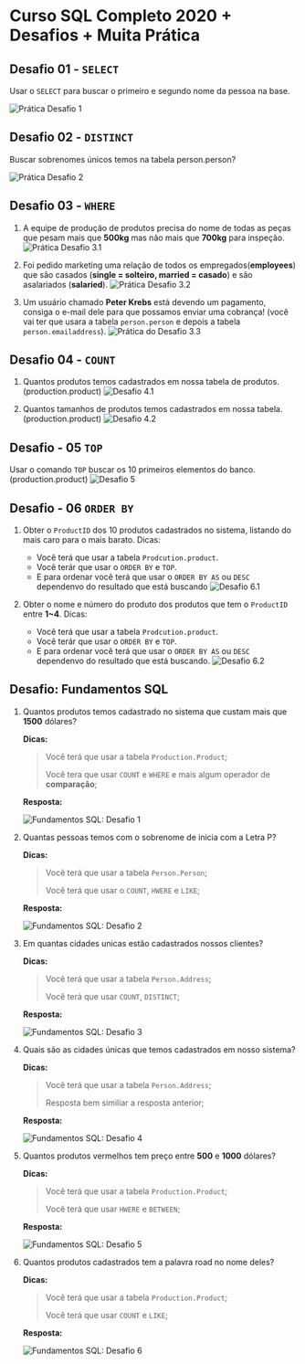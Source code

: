 # Curso SQL Completo 2020 + Desafios + Muita Prática

## Desafio 01 - `SELECT`

Usar o `SELECT` para buscar o primeiro e segundo nome da pessoa na base.

![Prática Desafio 1](/imgs_do_desafio/Desafio01.png)

## Desafio 02 - `DISTINCT`

Buscar sobrenomes únicos temos na tabela person.person?

![Prática Desafio 2](/imgs_do_desafio/Desafio02.png)

## Desafio 03 - `WHERE`

1. A equipe de produção de produtos precisa do nome de todas as peças que pesam mais que **500kg** mas não mais que **700kg** para inspeção.
    ![Prática Desafio 3.1](/imgs_do_desafio/Desafio03_1.png)

2. Foi pedido marketing uma relação de todos os empregados(**employees**) que são casados (**single = solteiro, married = casado**) e são asalariados (**salaried**).
    ![Prática Desafio 3.2](/imgs_do_desafio/Desafio03_2.png)

3. Um usuário chamado **Peter Krebs** está devendo um pagamento, consiga o e-mail dele para que possamos enviar uma cobrança! (você vai ter que usara a tabela `person.person` e depois a tabela `person.emailaddress`).
    ![Prática do Desafio 3.3](/imgs_do_desafio/Desafio03_3.png)

## Desafio 04 - `COUNT`

1. Quantos produtos temos cadastrados em nossa tabela de produtos. (production.product)
    ![Desafio 4.1](/imgs_do_desafio/Desafio04_1.png)

1. Quantos tamanhos de produtos temos cadastrados em nossa tabela. (production.product)
    ![Desafio 4.2](/imgs_do_desafio/Desafio04_2.png)

## Desafio - 05 `TOP`

Usar o comando `TOP` buscar os 10 primeiros elementos do banco. (production.product)
    ![Desafio 5](/imgs_do_desafio/Desafio05.png)

## Desafio - 06 `ORDER BY`

1. Obter o `ProductID` dos 10 produtos cadastrados no sistema, listando do mais caro para o mais barato.
    Dicas:

    - Você terá que usar a tabela `Prodcution.product`.
    - Você terár que usar o `ORDER BY` e `TOP`.
    - E para ordenar você terá que usar o `ORDER BY AS` ou `DESC` dependenvo do resultado que está buscando
![Desafio 6.1](/imgs_do_desafio/Desafio06_1.png)

2. Obter o nome e número do produto dos produtos que tem o `ProductID` entre **1~4**.
    Dicas:

    - Você terá que usar a tabela `Prodcution.product`.
    - Você terár que usar o `ORDER BY` e `TOP`.
    - E para ordenar você terá que usar o `ORDER BY AS` ou `DESC` dependenvo do resultado que está buscando.
![Desafio 6.2](/imgs_do_desafio/Desafio06_2.png)

## Desafio: Fundamentos SQL

1. Quantos produtos temos cadastrado no sistema que custam mais que **1500** dólares?

    **Dicas:**

    > Você terá que usar a tabela `Production.Product`;
    >
    > Você tera que usar `COUNT` e `WHERE` e mais algum operador de **comparação**;

    **Resposta:**

    ![Fundamentos SQL: Desafio 1](/imgs_do_desafio/Desafio07_1.png)

2. Quantas pessoas temos com o sobrenome de inicia com a Letra P?

    **Dicas:**

    > Você terá que usar a tabela `Person.Person`;
    >
    > Você terá que usar o `COUNT`, `HWERE` e `LIKE`;

    **Resposta:**

    ![Fundamentos SQL: Desafio 2](/imgs_do_desafio/Desafio07_2.png)

3. Em quantas cidades unicas estão cadastrados nossos clientes?

    **Dicas:**

    > Você terá que usar a tabela `Person.Address`;
    >
    > Você terá que usar `COUNT`, `DISTINCT`;

    **Resposta:**

    ![Fundamentos SQL: Desafio 3](/imgs_do_desafio/Desafio07_3.png)

4. Quais são as cidades únicas que temos cadastrados em nosso sistema?

    **Dicas:**

    > Você terá que usar a tabela `Person.Address`;
    >
    > Resposta bem similiar a resposta anterior;

    **Resposta:**

    ![Fundamentos SQL: Desafio 4](/imgs_do_desafio/Desafio07_4.png)

5. Quantos produtos vermelhos tem preço entre **500** e **1000** dólares?

    **Dicas:**

    > Você terá que usar a tabela `Production.Product`;
    >
    > Você terá que usar `HWERE` e `BETWEEN`;

    **Resposta:**

    ![Fundamentos SQL: Desafio 5](/imgs_do_desafio/Desafio07_5.png)

6. Quantos produtos cadastrados tem a palavra road no nome deles?

    **Dicas:**

    > Você terá que usar a tabela `Production.Product`;
    >
    > Você terá que usar `COUNT` e `LIKE`;

    **Resposta:**

    ![Fundamentos SQL: Desafio 6](/imgs_do_desafio/Desafio07_6.png)